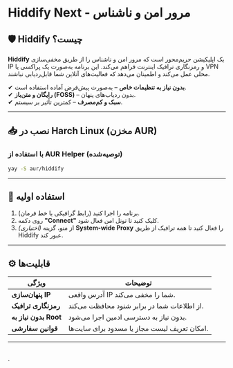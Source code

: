    

# Hiddify Next ‐ مرور امن و ناشناس

## 🛡️ Hiddify چیست؟

**Hiddify** یک اپلیکیشن حریم‌محور است که مرور امن و ناشناس را از طریق مخفی‌سازی IP و رمزنگاری ترافیک اینترنت فراهم می‌کند. این برنامه به‌صورت یک پراکسی یا VPN محلی عمل می‌کند و اطمینان می‌دهد که فعالیت‌های آنلاین شما قابل‌ردیابی نباشند.

✔ **بدون نیاز به تنظیمات خاص** – به‌صورت پیش‌فرض آماده استفاده است.  
✔ **رایگان و متن‌باز (FOSS)** – بدون ردیاب‌های پنهان.  
✔ **سبک و کم‌مصرف** – کمترین تأثیر بر سیستم.

---

## 📥 نصب در Harch Linux (مخزن AUR)

### با استفاده از AUR Helper (توصیه‌شده)

```bash
yay -S aur/hiddify
```

---

## 🚀 استفاده اولیه

1. برنامه را اجرا کنید (رابط گرافیکی یا خط فرمان).  
2. روی دکمه **"Connect"** کلیک کنید تا تونل امن فعال شود.  
3. *(اختیاری)* از منو، گزینه **System-wide Proxy** را فعال کنید تا همه ترافیک از طریق Hiddify عبور کند.

---

## ⚙️ قابلیت‌ها

| ویژگی             | توضیحات                                       |
|-------------------|-----------------------------------------------|
| **پنهان‌سازی IP** | آدرس واقعی IP شما را مخفی می‌کند.             |
| **رمزنگاری ترافیک** | از اطلاعات شما در برابر شنود محافظت می‌کند.  |
| **بدون نیاز به Root** | بدون نیاز به دسترسی ادمین اجرا می‌شود.     |
| **قوانین سفارشی**  | امکان تعریف لیست مجاز یا مسدود برای سایت‌ها. |
---


##




.
